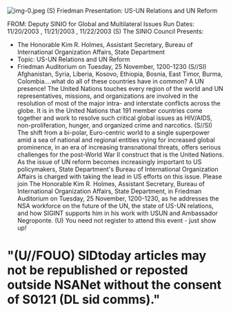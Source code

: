 ![img-0.jpeg](img-0.jpeg)
(S) Friedman Presentation: US-UN Relations and UN Reform

FROM:
Deputy SINIO for Global and Multilateral Issues
Run Dates: 11/20/2003 , 11/21/2003 , 11/22/2003
(S) The SINIO Council Presents:

- The Honorable Kim R. Holmes, Assistant Secretary, Bureau of International Organization Affairs, State Department
- Topic: US-UN Relations and UN Reform
- Friedman Auditorium on Tuesday, 25 November, 1200-1230
(S//SI) Afghanistan, Syria, Liberia, Kosovo, Ethiopia, Bosnia, East Timor, Burma, Colombia....what do all of these countries have in common? A UN presence! The United Nations touches every region of the world and UN representatives, missions, and organizations are involved in the resolution of most of the major intra- and interstate conflicts across the globe. It is in the United Nations that 191 member countries come together and work to resolve such critical global issues as HIV/AIDS, non-proliferation, hunger, and organized crime and narcotics.
(S//SI) The shift from a bi-polar, Euro-centric world to a single superpower amid a sea of national and regional entities vying for increased global prominence, in an era of increasing transnational threats, offers serious challenges for the post-World War II construct that is the United Nations. As the issue of UN reform becomes increasingly important to US policymakers, State Department's Bureau of International Organization Affairs is charged with taking the lead in US efforts on this issue. Please join The Honorable Kim R. Holmes, Assistant Secretary, Bureau of International Organization Affairs, State Department, in Friedman Auditorium on Tuesday, 25 November, 1200-1230, as he addresses the NSA workforce on the future of the UN, the state of US-UN relations, and how SIGINT supports him in his work with USUN and Ambassador Negroponte.
(U) You need not register to attend this event - just show up!


# "(U//FOUO) SIDtoday articles may not be republished or reposted outside NSANet without the consent of S0121 (DL sid comms)."
